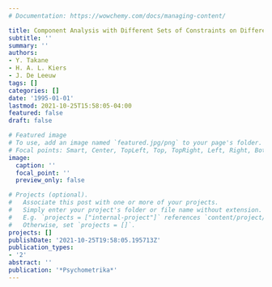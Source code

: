 ```yaml
---
# Documentation: https://wowchemy.com/docs/managing-content/

title: Component Analysis with Different Sets of Constraints on Different Dimensions
subtitle: ''
summary: ''
authors:
- Y. Takane
- H. A. L. Kiers
- J. De Leeuw
tags: []
categories: []
date: '1995-01-01'
lastmod: 2021-10-25T15:58:05-04:00
featured: false
draft: false

# Featured image
# To use, add an image named `featured.jpg/png` to your page's folder.
# Focal points: Smart, Center, TopLeft, Top, TopRight, Left, Right, BottomLeft, Bottom, BottomRight.
image:
  caption: ''
  focal_point: ''
  preview_only: false

# Projects (optional).
#   Associate this post with one or more of your projects.
#   Simply enter your project's folder or file name without extension.
#   E.g. `projects = ["internal-project"]` references `content/project/deep-learning/index.md`.
#   Otherwise, set `projects = []`.
projects: []
publishDate: '2021-10-25T19:58:05.195713Z'
publication_types:
- '2'
abstract: ''
publication: '*Psychometrika*'
---
```

